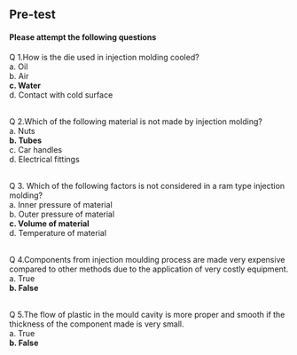 ## <b> Pre-test</b>
#### Please attempt the following questions

Q 1.How is the die used in injection molding cooled?<br>a. Oil<br>b. Air<br><b>c. Water</b><br>d. Contact with cold surface<br><br>

Q 2.Which of the following material is not made by injection molding?<br>a. Nuts<br><b>b. Tubes</b><br>c. Car handles<br>d. Electrical fittings<br><br>


Q 3. Which of the following factors is not considered in a ram type injection molding?<br>a. Inner pressure of material<br>b. Outer pressure of material<br><b>c. Volume of material</b><br>d. Temperature of material<br><br>


Q 4.Components from injection moulding process are made very expensive compared to other methods due to the application of very costly equipment.<br>a. True<br><b>b. False</b><br><br>

Q 5.The flow of plastic in the mould cavity is more proper and smooth if the thickness of the component made is very small.<br>a. True<br><b>b. False</b><br><br>

